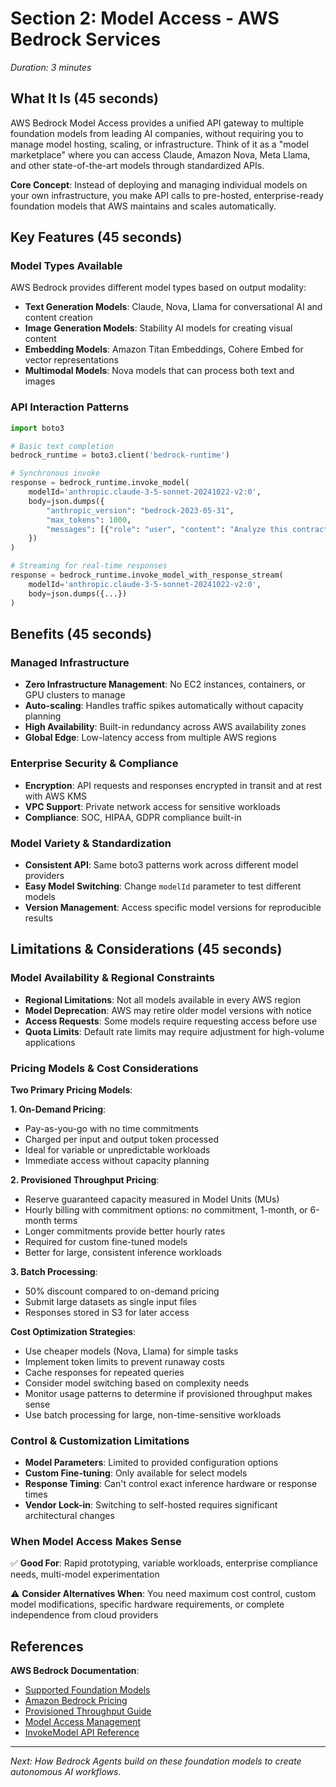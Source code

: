 # Section 2: Model Access - AWS Bedrock Services
*Duration: 3 minutes*

## What It Is (45 seconds)

AWS Bedrock Model Access provides a unified API gateway to multiple foundation models from leading AI companies, without requiring you to manage model hosting, scaling, or infrastructure. Think of it as a "model marketplace" where you can access Claude, Amazon Nova, Meta Llama, and other state-of-the-art models through standardized APIs.

**Core Concept**: Instead of deploying and managing individual models on your own infrastructure, you make API calls to pre-hosted, enterprise-ready foundation models that AWS maintains and scales automatically.

## Key Features (45 seconds)

### Model Types Available
AWS Bedrock provides different model types based on output modality:
- **Text Generation Models**: Claude, Nova, Llama for conversational AI and content creation
- **Image Generation Models**: Stability AI models for creating visual content  
- **Embedding Models**: Amazon Titan Embeddings, Cohere Embed for vector representations
- **Multimodal Models**: Nova models that can process both text and images

### API Interaction Patterns
```python
import boto3

# Basic text completion
bedrock_runtime = boto3.client('bedrock-runtime')

# Synchronous invoke
response = bedrock_runtime.invoke_model(
    modelId='anthropic.claude-3-5-sonnet-20241022-v2:0',
    body=json.dumps({
        "anthropic_version": "bedrock-2023-05-31",
        "max_tokens": 1000,
        "messages": [{"role": "user", "content": "Analyze this contract..."}]
    })
)

# Streaming for real-time responses
response = bedrock_runtime.invoke_model_with_response_stream(
    modelId='anthropic.claude-3-5-sonnet-20241022-v2:0',
    body=json.dumps({...})
)
```

## Benefits (45 seconds)

### Managed Infrastructure
- **Zero Infrastructure Management**: No EC2 instances, containers, or GPU clusters to manage
- **Auto-scaling**: Handles traffic spikes automatically without capacity planning
- **High Availability**: Built-in redundancy across AWS availability zones
- **Global Edge**: Low-latency access from multiple AWS regions

### Enterprise Security & Compliance
- **Encryption**: API requests and responses encrypted in transit and at rest with AWS KMS
- **VPC Support**: Private network access for sensitive workloads
- **Compliance**: SOC, HIPAA, GDPR compliance built-in

### Model Variety & Standardization
- **Consistent API**: Same boto3 patterns work across different model providers
- **Easy Model Switching**: Change `modelId` parameter to test different models
- **Version Management**: Access specific model versions for reproducible results

## Limitations & Considerations (45 seconds)

### Model Availability & Regional Constraints
- **Regional Limitations**: Not all models available in every AWS region
- **Model Deprecation**: AWS may retire older model versions with notice
- **Access Requests**: Some models require requesting access before use
- **Quota Limits**: Default rate limits may require adjustment for high-volume applications

### Pricing Models & Cost Considerations
**Two Primary Pricing Models**:

**1. On-Demand Pricing**:
- Pay-as-you-go with no time commitments
- Charged per input and output token processed
- Ideal for variable or unpredictable workloads
- Immediate access without capacity planning

**2. Provisioned Throughput Pricing**:
- Reserve guaranteed capacity measured in Model Units (MUs)
- Hourly billing with commitment options: no commitment, 1-month, or 6-month terms
- Longer commitments provide better hourly rates
- Required for custom fine-tuned models
- Better for large, consistent inference workloads

**3. Batch Processing**:
- 50% discount compared to on-demand pricing
- Submit large datasets as single input files
- Responses stored in S3 for later access

**Cost Optimization Strategies**:
- Use cheaper models (Nova, Llama) for simple tasks
- Implement token limits to prevent runaway costs  
- Cache responses for repeated queries
- Consider model switching based on complexity needs
- Monitor usage patterns to determine if provisioned throughput makes sense
- Use batch processing for large, non-time-sensitive workloads

### Control & Customization Limitations
- **Model Parameters**: Limited to provided configuration options
- **Custom Fine-tuning**: Only available for select models
- **Response Timing**: Can't control exact inference hardware or response times
- **Vendor Lock-in**: Switching to self-hosted requires significant architectural changes

### When Model Access Makes Sense
✅ **Good For**: Rapid prototyping, variable workloads, enterprise compliance needs, multi-model experimentation

⚠️ **Consider Alternatives When**: You need maximum cost control, custom model modifications, specific hardware requirements, or complete independence from cloud providers

## References

**AWS Bedrock Documentation**:
- [Supported Foundation Models](https://docs.aws.amazon.com/bedrock/latest/userguide/models-supported.html)
- [Amazon Bedrock Pricing](https://aws.amazon.com/bedrock/pricing/)
- [Provisioned Throughput Guide](https://docs.aws.amazon.com/bedrock/latest/userguide/prov-throughput.html)
- [Model Access Management](https://docs.aws.amazon.com/bedrock/latest/userguide/model-access.html)
- [InvokeModel API Reference](https://docs.aws.amazon.com/bedrock/latest/APIReference/API_runtime_InvokeModel.html)

---

*Next: How Bedrock Agents build on these foundation models to create autonomous AI workflows.*